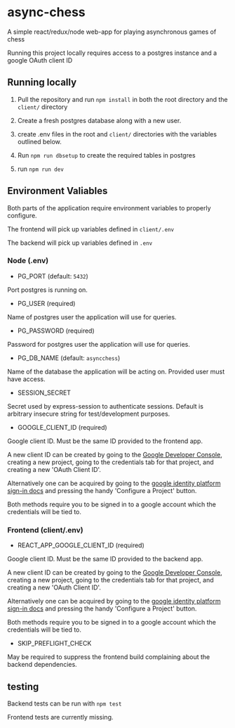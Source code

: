 # async-chess
A simple react/redux/node web-app for playing asynchronous games of chess

Running this project locally requires access to a postgres instance and a google OAuth client ID

## Running locally

1. Pull the repository and run `npm install` in both the root directory and the `client/` directory

2. Create a fresh postgres database along with a new user.

3. create .env files in the root and `client/` directories with the variables outlined below.

4. Run `npm run dbsetup` to create the required tables in postgres

5. run `npm run dev`

## 

## Environment Valiables

Both parts of the application require environment variables to properly configure. 

The frontend will pick up variables defined in `client/.env`

The backend will pick up variables defined in `.env`

### Node (.env)

- PG_PORT (default: `5432`)

Port postgres is running on.

- PG_USER (required)

Name of postgres user the application will use for queries.

- PG_PASSWORD (required)

Password for postgres user the application will use for queries.

- PG_DB_NAME (default: `asyncchess`)

Name of the database the application will be acting on. Provided user must have access. 

- SESSION_SECRET

Secret used by express-session to authenticate sessions. Default is arbitrary insecure string for test/development purposes.

- GOOGLE_CLIENT_ID (required)

Google client ID. Must be the same ID provided to the frontend app.

A new client ID can be created by going to the [Google Developer Console](console.developers.google.com), creating a new project,
going to the credentials tab for that project, and creating a new 'OAuth Client ID'.

Alternatively one can be acquired by going to the [google identity platform sign-in docs](https://developers.google.com/identity/sign-in/web/sign-in#specify_your_apps_client_id) and pressing the handy 'Configure a Project' button.

Both methods require you to be signed in to a google account which the credentials will be tied to. 

### Frontend (client/.env)

- REACT_APP_GOOGLE_CLIENT_ID (required)

Google client ID. Must be the same ID provided to the backend app.

A new client ID can be created by going to the [Google Developer Console](console.developers.google.com), creating a new project,
going to the credentials tab for that project, and creating a new 'OAuth Client ID'.

Alternatively one can be acquired by going to the [google identity platform sign-in docs](https://developers.google.com/identity/sign-in/web/sign-in#specify_your_apps_client_id) and pressing the handy 'Configure a Project' button.

Both methods require you to be signed in to a google account which the credentials will be tied to. 

- SKIP_PREFLIGHT_CHECK

May be required to suppress the frontend build complaining about the backend dependencies.

## testing

Backend tests can be run with `npm test`

Frontend tests are currently missing.